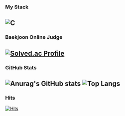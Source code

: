 ### My Stack
![C](https://img.shields.io/badge/c-%2300599C.svg?style=for-the-badge&logo=c&logoColor=white)
---

### Baekjoon Online Judge
[![Solved.ac Profile](http://mazassumnida.wtf/api/v2/generate_badge?boj=yesbyeon67)](https://solved.ac/yesbyeon67/)
---

### GitHub Stats
![Anurag's GitHub stats](https://github-readme-stats.vercel.app/api?username=ys67&theme=github_dark)
![Top Langs](https://github-readme-stats.vercel.app/api/top-langs/?username=ys67&layout=compact&theme=github_dark)
---

### Hits
[![Hits](https://hits.seeyoufarm.com/api/count/incr/badge.svg?url=https%3A%2F%2Fgithub.com%2Fys67&count_bg=%2379C83D&title_bg=%23555555&icon=&icon_color=%23E7E7E7&title=hits&edge_flat=true)](https://hits.seeyoufarm.com)

